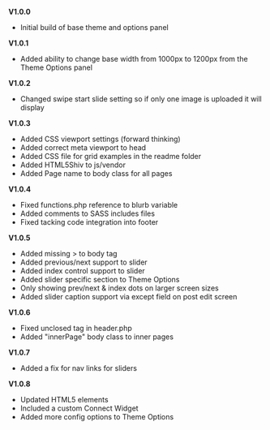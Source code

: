 <strong>V1.0.0</strong>
<ul>
<li>Initial build of base theme and options panel</li>
</ul>

<strong>V1.0.1</strong>
<ul>
<li>Added ability to change base width from 1000px to 1200px from the Theme Options panel</li>
</ul>

<strong>V1.0.2</strong>
<ul>
<li>Changed swipe start slide setting so if only one image is uploaded it will display</li>
</ul>

<strong>V1.0.3</strong>
<ul>
<li>Added CSS viewport settings (forward thinking)</li>
<li>Added correct meta viewport to head</li>
<li>Added CSS file for grid examples in the readme folder</li>
<li>Added HTML5Shiv to js/vendor</li>
<li>Added Page name to body class for all pages</li>
</ul>

<strong>V1.0.4</strong>
<ul>
<li>Fixed functions.php reference to blurb variable</li>
<li>Added comments to SASS includes files</li>
<li>Fixed tacking code integration into footer</li>
</ul>

<strong>V1.0.5</strong>
<ul>
<li>Added missing > to body tag</li>
<li>Added previous/next support to slider</li>
<li>Added index control support to slider</li>
<li>Added slider specific section to Theme Options</li>
<li>Only showing prev/next & index dots on larger screen sizes</li>
<li>Added slider caption support via except field on post edit screen</li>
</ul>

<strong>V1.0.6</strong>
<ul>
<li>Fixed unclosed tag in header.php</li>
<li>Added "innerPage" body class to inner pages</li>
</ul>

<strong>V1.0.7</strong>
<ul>
<li>Added a fix for nav links for sliders</li>
</ul>

<strong>V1.0.8</strong>
<ul>
<li>Updated HTML5 elements</li>
<li>Included a custom Connect Widget</li>
<li>Added more config options to Theme Options</li>
</ul>
